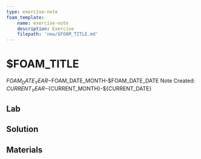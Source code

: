 ```yaml
---
type: exercise-note
foam_template:
    name: exercise-note
    description: Exercise
    filepath: 'new/$FOAM_TITLE.md'
---
```

# $FOAM_TITLE
$FOAM_DATE_YEAR-$FOAM_DATE_MONTH-$FOAM_DATE_DATE
Note Created: ${CURRENT_YEAR}-${CURRENT_MONTH}-${CURRENT_DATE}

## Lab 

## Solution

## Materials